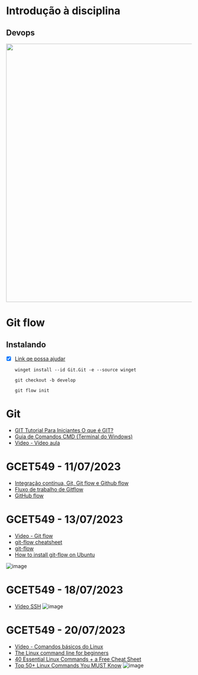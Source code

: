 # Introdução à disciplina

## Devops

<div align="center">
  <img src="https://img.mandic.com.br/blog/2018/02/devops-process.png" width="700px"/>
</div>

# Git flow 

## Instalando 

- [x] <a href="https://www.alura.com.br/artigos/git-flow-o-que-e-como-quando-utilizar?gclid=CjwKCAjwtuOlBhBREiwA7agf1q8wLEatVuQSizLqItbSgxdPU4UYxbptP8zW8GQ1nxBNaa6cPrmY7BoCrGYQAvD_BwE">Link qe possa ajudar</a>

      winget install --id Git.Git -e --source winget

      git checkout -b develop

      git flow init

# Git

- <a href="https://www.hostinger.com.br/tutoriais/tutorial-do-git-basics-introducao?authuser=0">GIT Tutorial Para Iniciantes O que é GIT?</a>
- <a href="https://www.uniaogeek.com.br/guia-de-comandos-cmd-terminal-do-windows/?authuser=0">Guia de Comandos CMD (Terminal do Windows)</a>
- <a href="https://www.youtube.com/watch?v=Q41rqjtKtqk">Video - Vídeo aula</a>

# GCET549 - 11/07/2023

- <a href="https://www.youtube.com/watch?v=HFq8XtadwK8">Integração contínua, Git, Git flow e Github flow</a>
- <a href="https://www.atlassian.com/br/git/tutorials/comparing-workflows/gitflow-workflow">Fluxo de trabalho de Gitflow</a>
- <a href="https://docs.github.com/en/get-started/quickstart/github-flow">GitHub flow</a>

# GCET549 - 13/07/2023

- <a href="https://www.youtube.com/watch?v=JyZKqQP1plk">Video - Git flow</a>
- <a href="https://danielkummer.github.io/git-flow-cheatsheet/">git-flow cheatsheet</a>
- <a href="https://www.npmjs.com/package/git-flow">git-flow</a>
- <a href="https://howtoinstall.co/en/git-flow">How to install git-flow on Ubuntu</a>

![image](https://github.com/jeovanedossantossantos/ENGENHARIA-DE-SOFTWARE-2/assets/60934938/8ba7bcd4-e0d9-4f5f-97f9-954802beefaa)

# GCET549 - 18/07/2023

- <a href="https://www.youtube.com/watch?v=upbDKCRJDxQ"> Vídeo SSH</a>
![image](https://github.com/jeovanedossantossantos/ENGENHARIA-DE-SOFTWARE-2/assets/60934938/f0b7c187-99a3-4127-8475-3c9c61470dbe)

# GCET549 - 20/07/2023

- <a href="https://www.youtube.com/watch?v=BB3wCn1oBhg">Vídeo - Comandos básicos do Linux</a>
- <a href="https://ubuntu.com/tutorials/command-line-for-beginners#1-overview">The Linux command line for beginners</a>
- <a href="https://www.hostinger.com/tutorials/linux-commands">40 Essential Linux Commands + a Free Cheat Sheet</a>
- <a href="https://www.digitalocean.com/community/tutorials/linux-commands">Top 50+ Linux Commands You MUST Know</a>
![image](https://github.com/jeovanedossantossantos/ENGENHARIA-DE-SOFTWARE-2/assets/60934938/5a9267c9-d9ef-4f55-a4af-1ee1a9bf1ad5)
